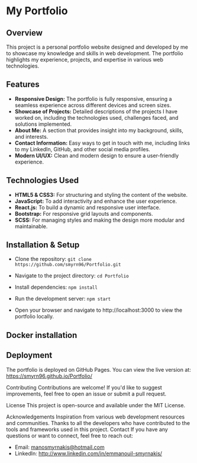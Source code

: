 # My Portfolio

## Overview
This project is a personal portfolio website designed and developed by me to showcase my knowledge and skills in web development. The portfolio highlights my experience, projects, and expertise in various web technologies.

## Features
- **Responsive Design:** The portfolio is fully responsive, ensuring a seamless experience across different devices and screen sizes.
- **Showcase of Projects:** Detailed descriptions of the projects I have worked on, including the technologies used, challenges faced, and solutions implemented.
- **About Me:** A section that provides insight into my background, skills, and interests.
- **Contact Information:** Easy ways to get in touch with me, including links to my LinkedIn, GitHub, and other social media profiles.
- **Modern UI/UX:** Clean and modern design to ensure a user-friendly experience.
  
## Technologies Used
- **HTML5 & CSS3:** For structuring and styling the content of the website.
- **JavaScript:** To add interactivity and enhance the user experience.
- **React.js:** To build a dynamic and responsive user interface.
- **Bootstrap:** For responsive grid layouts and components.
- **SCSS:** For managing styles and making the design more modular and maintainable.

## Installation & Setup
- Clone the repository:
`git clone https://github.com/smyrn96/Portfolio.git`

- Navigate to the project directory: `cd Portfolio`
  
- Install dependencies: `npm install`

- Run the development server: `npm start`
  
- Open your browser and navigate to http://localhost:3000 to view the portfolio locally.

## Docker installation 


## Deployment
The portfolio is deployed on GitHub Pages. You can view the live version at: https://smyrn96.github.io/Portfolio/

Contributing
Contributions are welcome! If you'd like to suggest improvements, feel free to open an issue or submit a pull request.

License
This project is open-source and available under the MIT License.

Acknowledgements
Inspiration from various web development resources and communities.
Thanks to all the developers who have contributed to the tools and frameworks used in this project.
Contact
If you have any questions or want to connect, feel free to reach out:

- Email: manosmyrnakis@hotmail.com
- LinkedIn: http://www.linkedin.com/in/emmanouil-smyrnakis/

